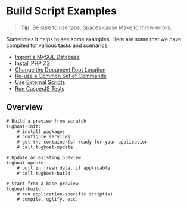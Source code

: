
# Build Script Examples

> **Tip:** Be sure to use tabs. Spaces cause Make to throw errors.

Sometimes it helps to see some examples. Here are some that we have compiled
for various tasks and scenarios.

* [Import a MySQL Database](import-mysql-database/index.md)
* [Install PHP 7.2](install-php72/index.md)
* [Change the Document Root Location](change-docroot/index.md)
* [Re-use a Common Set of Commands](reuse-commands/index.md)
* [Use External Scripts](external-scripts/index.md)
* [Run CasperJS Tests](casperjs/index.md)

## Overview

```
# Build a preview from scratch
tugboat-init:
    # install packages
    # configure services
    # get the container(s) ready for your application
    # call tugboat-update

# Update an existing preview
tugboat-update:
    # pull in fresh data, if applicable
    # call tugboat-build

# Start from a base preview
tugboat-build:
    # run application-specific script(s)
    # compile, uglify, etc.
```

